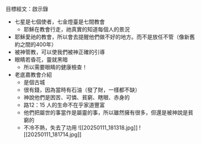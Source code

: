 目標經文：啟示錄

- 七星是七個使者，七金燈臺是七間教會
	- 耶穌在教會行走，祂真實的知道每個人的景況
- 耶穌愛祂的教會，所以會去提醒他們做不好的地方。而不是放任不管（像新舊約之間的400年）
- 被神管教，可以使我們被神正確的引導
- 眼睛若昏花，靈就黑暗
	- 所以需要眼睛的健康檢查！
- 老底嘉教會介紹
	- 是個古城
	- 很有錢，因為當時有石油（發了財，一樣都不缺）
	- 神說他們是困苦、可憐、貧窮、瞎眼、赤身的
	- 路12：15 人的生命不在乎家道豐富
	- 他們把屬世的事當作是屬靈的事，所以雖然擁有很多，但還是被神說是貧窮的
	- 不冷不熱，失去了功用 
![[20250111_181318.jpg]]
![[20250111_181714.jpg]]